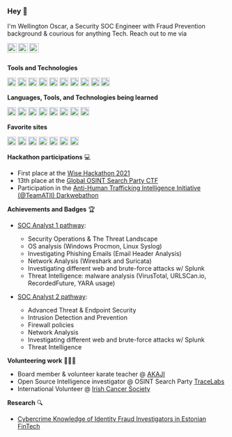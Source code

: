 ### Hey 👋

I'm Wellington Oscar, a Security SOC Engineer with Fraud Prevention background & courious for anything Tech. Reach out to me via 

<a href="https://www.linkedin.com/in/wellingtonoscar/">
  <img align="left" alt="Medium" width="22px" src="https://cdn.jsdelivr.net/npm/simple-icons@3.13.0/icons/linkedin.svg" />
</a>
<a href="https://github.com/woscar/">
  <img align="left" alt="Github" width="22px" src="https://cdn.jsdelivr.net/npm/simple-icons@3.13.0/icons/github.svg" />
</a>
<a href="mailto:w_oscar@yahoo.com.br?Subject=Lets%20get%20in%20contact!" />
  <img align="left" alt="Gmail" width="22px" src="https://cdn.jsdelivr.net/npm/simple-icons@3.13.0/icons/yahoo.svg" />
</a>

<br>
<br>


**Tools and Technologies**  

<code><img height="20" src="https://cdn.jsdelivr.net/npm/simple-icons@v8/icons/slack.svg"></code>
<code><img height="20" src="https://cdn.jsdelivr.net/npm/simple-icons@v8/icons/looker.svg"></code>
<code><img height="20" src="https://cdn.jsdelivr.net/npm/simple-icons@3.13.0/icons/microsoftexcel.svg"></code>
<code><img height="20" src="https://cdn.jsdelivr.net/npm/simple-icons@3.13.0/icons/microsoftword.svg"></code>
<code><img height="20" src="https://cdn.jsdelivr.net/npm/simple-icons@3.13.0/icons/microsoftpowerpoint.svg"></code>
<code><img height="20" src="https://cdn.jsdelivr.net/npm/simple-icons@3.13.0/icons/confluence.svg"></code>
<code><img height="20" src="https://cdn.jsdelivr.net/npm/simple-icons@3.13.0/icons/jira.svg"></code>
<code><img height="20" src="https://cdn.jsdelivr.net/npm/simple-icons@3.13.0/icons/windows.svg"></code>
<code><img height="20" src="https://cdn.jsdelivr.net/npm/simple-icons@3.13.0/icons/linux.svg"></code>
<code><img height="20" src="https://cdn.jsdelivr.net/npm/simple-icons@v8/icons/macos.svg"></code>


**Languages, Tools, and Technologies being learned**

<code><img height="20" src="https://cdn.jsdelivr.net/npm/simple-icons@3.13.0/icons/python.svg"></code>
<code><img height="20" src="https://cdn.jsdelivr.net/npm/simple-icons@3.13.0/icons/elastic.svg"></code>
<code><img height="20" src="https://cdn.jsdelivr.net/npm/simple-icons@3.13.0/icons/visualstudiocode.svg"></code>
<code><img height="20" src="https://cdn.jsdelivr.net/npm/simple-icons@3.13.0/icons/intellijidea.svg"></code>
<code><img height="20" src="https://cdn.jsdelivr.net/npm/simple-icons@3.13.0/icons/windows.svg"></code>
<code><img height="20" src="https://cdn.jsdelivr.net/npm/simple-icons@3.13.0/icons/linux.svg"></code>
<code><img height="20" src="https://cdn.jsdelivr.net/npm/simple-icons@v8/icons/macos.svg"></code>
<code><img height="20" src="https://cdn.jsdelivr.net/npm/simple-icons@v8/icons/kalilinux.svg"></code>


**Favorite sites**

<code><img height="20" src="https://cdn.jsdelivr.net/npm/simple-icons@3.13.0/icons/github.svg"></code>
<code><img height="20" src="https://cdn.jsdelivr.net/npm/simple-icons@3.13.0/icons/google.svg"></code>
<code><img height="20" src="https://cdn.jsdelivr.net/npm/simple-icons@3.13.0/icons/stackoverflow.svg"></code>
<code><img height="20" src="https://cdn.jsdelivr.net/npm/simple-icons@3.13.0/icons/codecademy.svg"></code>
<code><img height="20" src="https://cdn.jsdelivr.net/npm/simple-icons@3.13.0/icons/udemy.svg"></code>
<code><img height="20" src="https://cdn.jsdelivr.net/npm/simple-icons@3.13.0/icons/coursera.svg"></code>
<code><img height="20" src="https://cdn.jsdelivr.net/npm/simple-icons@3.13.0/icons/spotify.svg"></code>

**Hackathon participations** 💻

- First place at the [Wise Hackathon 2021](https://www.linkedin.com/posts/wellingtonoscar_fintech-hiring-hackathon-activity-6871042799198851072-rIN-?utm_source=share&utm_medium=member_desktop)
- 13th place at the [Global OSINT Search Party CTF](https://www.linkedin.com/posts/wellingtonoscar_osintforgood-missingpersons-volunteersmakeadifference-activity-6946739629203050496-NwFI?utm_source=share&utm_medium=member_desktop)
- Participation in the [Anti-Human Trafficking Intelligence Initiative (@TeamATII) Darkwebathon](https://www.linkedin.com/posts/wellingtonoscar_darkwebathon-participant-activity-6881869489890177024-Pe7k?utm_source=share&utm_medium=member_desktop)

**Achievements and Badges** 🏆

- [SOC Analyst 1 pathway](https://www.linkedin.com/posts/wellingtonoscar_soc-analyst-1-was-issued-by-rangeforce-to-activity-6897291979592474624-sYZ-?utm_source=share&utm_medium=member_desktop):
  * Security Operations & The Threat Landscape
  * OS analysis (Windows Procmon, Linux Syslog)
  * Investigating Phishing Emails (Email Header Analysis)
  * Network Analysis (Wireshark and Suricata)
  * Investigating different web and brute-force attacks w/ Splunk
  * Threat Intelligence: malware analysis (VirusTotal, URLSCan.io, RecordedFuture, YARA usage)
 
- [SOC Analyst 2 pathway](https://www.linkedin.com/posts/wellingtonoscar_soc-analyst-2-was-issued-by-rangeforce-to-activity-6968982839425921024-PnUz?utm_source=share&utm_medium=member_desktop):
  * Advanced Threat & Endpoint Security
  * Intrusion Detection and Prevention
  * Firewall policies
  * Network Analysis
  * Investigating different web and brute-force attacks w/ Splunk
  * Threat Intelligence


**Volunteering work** 🙋‍♂️🤞
 - Board member & volunteer karate teacher @ [AKAJI](https://www.linkedin.com/company/akaji/)
 - Open Source Intelligence investigator @ OSINT Search Party [TraceLabs](https://www.linkedin.com/company/tracelabs/)
 - International Volunteer @ [Irish Cancer Society](https://www.linkedin.com/company/irish-cancer-society/)


**Research** 🔍

- [Cybercrime Knowledge of Identity Fraud Investigators in Estonian FinTech](https://www.etis.ee/portal/mentorships/display/613c6f3d-503a-4611-8e99-9018e1d8d676)


